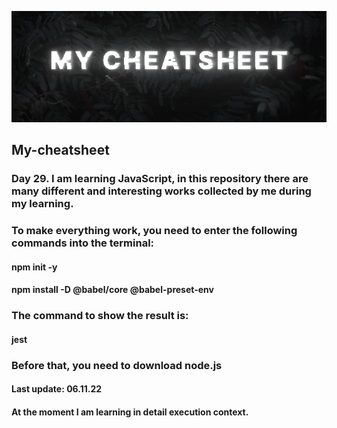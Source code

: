 ![Png](https://github.com/Shadowa123Baran/My-cheatsheet/blob/main/static(2).png?raw=true)

## My-cheatsheet
### Day 29. I am learning JavaScript, in this repository there are many different and interesting works collected by me during my learning.

### To make everything work, you need to enter the following commands into the terminal:
#### npm init -y
#### npm install -D @babel/core @babel-preset-env
### The command to show the result is:
#### jest
### Before that, you need to download node.js

#### Last update: 06.11.22

#### At the moment I am learning in detail execution context.
